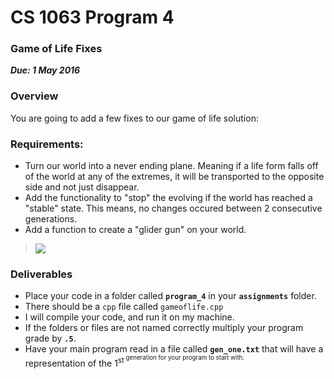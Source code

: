 # CS 1063 Program 4

### Game of Life Fixes
***Due: 1 May 2016***

### Overview
You are going to add a few fixes to our game of life solution: 

### Requirements:
- Turn our world into a never ending plane. Meaning if a life form falls off of the world at any of the extremes, it will be transported to the opposite side and not just disappear.
- Add the functionality to "stop" the evolving if the world has reached a "stable" state. This means, no changes occured between 2 consecutive generations.
- Add a function to create a "glider gun" on your world. 

>![](https://github.com/rugbyprof/1063-Data-Structures/blob/master/Assignments/11-Homework-4/Gospers_glider_gun.gif)

### Deliverables

- Place your code in a folder called **`program_4`** in your **`assignments`** folder.
- There should be a `cpp` file called `gameoflife.cpp`
- I will compile your code, and run it on my machine. 
- If the folders or files are not named correctly multiply your program grade by **`.5`**.
- Have your main program read in a file called **`gen_one.txt`** that will have a representation of the 1<sup>st<sup> generation for your program to start with.




